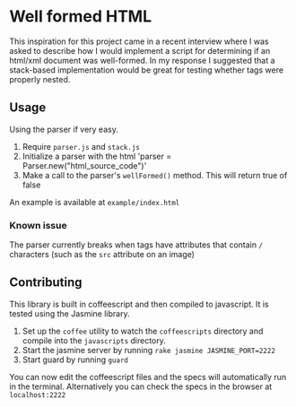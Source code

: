 # Well formed HTML

This inspiration for this project came in a recent interview where I was asked to describe how I would implement a script for determining if an html/xml document was well-formed. In my response I suggested that a stack-based implementation would be great for testing whether tags were properly nested.

## Usage

Using the parser if very easy.

1. Require `parser.js` and `stack.js`
2. Initialize a parser with the html 'parser = Parser.new("html_source_code")'
3. Make a call to the parser's `wellFormed()` method. This will return true of false

An example is available at `example/index.html`

### Known issue

The parser currently breaks when tags have attributes that contain `/` characters (such as the `src` attribute on an image)

## Contributing

This library is built in coffeescript and then compiled to javascript. It is tested using the Jasmine library.

1. Set up the `coffee` utility to watch the `coffeescripts` directory and compile into the `javascripts` directory.
2. Start the jasmine server by running `rake jasmine JASMINE_PORT=2222`
3. Start guard by running `guard`

You can now edit the coffeescript files and the specs will automatically run in the terminal. Alternatively you can check the specs in the browser at `localhost:2222`
